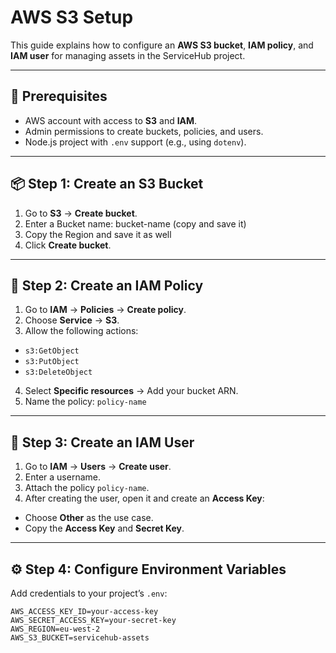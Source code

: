 # AWS S3 Setup  

This guide explains how to configure an **AWS S3 bucket**, **IAM policy**, and **IAM user** for managing assets in the ServiceHub project.  

---

## 🚀 Prerequisites
- AWS account with access to **S3** and **IAM**.  
- Admin permissions to create buckets, policies, and users.  
- Node.js project with `.env` support (e.g., using `dotenv`).  

---

## 📦 Step 1: Create an S3 Bucket
1. Go to **S3** → **Create bucket**.  
2. Enter a Bucket name:  bucket-name (copy and save it)
3. Copy the Region and save it as well
4. Click **Create bucket**.  

---

## 🔑 Step 2: Create an IAM Policy
1. Go to **IAM** → **Policies** → **Create policy**.  
2. Choose **Service** → **S3**.  
3. Allow the following actions:  
- `s3:GetObject`  
- `s3:PutObject`  
- `s3:DeleteObject`  
4. Select **Specific resources** → Add your bucket ARN.  
5. Name the policy: `policy-name`

  
---

## 👤 Step 3: Create an IAM User
1. Go to **IAM** → **Users** → **Create user**.  
2. Enter a username.  
3. Attach the policy `policy-name`.  
4. After creating the user, open it and create an **Access Key**:  
- Choose **Other** as the use case.  
- Copy the **Access Key** and **Secret Key**.  

---

## ⚙️ Step 4: Configure Environment Variables
Add credentials to your project’s `.env`:  

```env
AWS_ACCESS_KEY_ID=your-access-key
AWS_SECRET_ACCESS_KEY=your-secret-key
AWS_REGION=eu-west-2
AWS_S3_BUCKET=servicehub-assets

